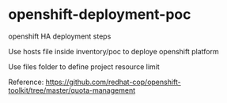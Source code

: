 # openshift-deployment-poc
openshift HA deployment steps

Use hosts file inside inventory/poc to deploye openshift platform

Use files folder to define project resource limit

Reference: https://github.com/redhat-cop/openshift-toolkit/tree/master/quota-management

